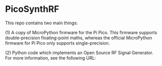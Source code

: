 # PicoSynthRF

This repo contains two main things:

(1) A copy of MicroPython firmware for the Pi Pico. This firmware supports double-precision floating-point maths, whereas the official MicroPython firmware for Pi Pico only supports single-precision.

(2) Python code which implements an Open Source RF Signal Generator. For more information, see the following URL:

<tbd>
 
 

 
